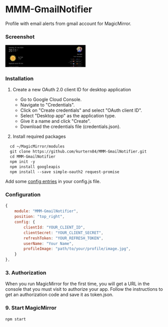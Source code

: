 # MMM-GmailNotifier
Profile with email alerts from gmail account for MagicMirror.

### Screenshot


<img style="flat: left; width: 50%;" src="screenshot.png">

### Installation
1. Create a new OAuth 2.0 client ID for desktop application
   - Go to Google Cloud Console.
   - Navigate to "Credentials".
   - Click on "Create credentials" and select "OAuth
    client ID".
   - Select "Desktop app" as the application type.
   - Give it a name and click "Create".
   - Download the credentials file (credentials.json).

2. Install required packages
```
  cd ~/MagicMirror/modules
  git clone https://github.com/kurtern84/MMM-GmailNotifier.git
  cd MMM-GmailNotifier
  npm init -y
  npm install googleapis
  npm install --save simple-oauth2 request-promise
```
Add some [config entries](#configuration) in your config.js file. 

### Configuration

```javascript
{
    module: "MMM-GmailNotifier",
    position: "top_right",
    config: {
        clientId: "YOUR_CLIENT_ID",
        clientSecret: "YOUR_CLIENT_SECRET",
        refreshToken: "YOUR_REFRESH_TOKEN",
        userName: "Your Name",
        profileImage: "path/to/your/profile/image.jpg",
    }
},


```
### 3. Authorization
When you run MagicMirror for the first time, you will get a URL in the console that you must visit to authorize your app. Follow the instructions to get an authorization code and save it as token.json.

### 9. Start MagicMirror
```
npm start

```

